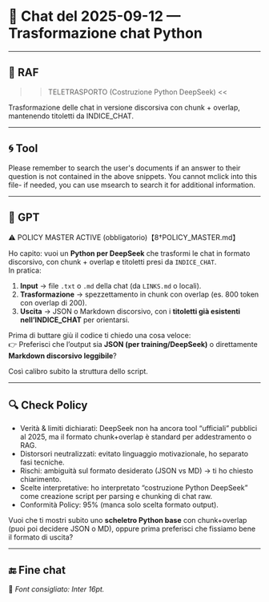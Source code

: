 # 📅 Chat del 2025-09-12 — Trasformazione chat Python

---

## 👤 **RAF**

>> TELETRASPORTO (Costruzione Python DeepSeek) <<
Trasformazione delle chat in versione discorsiva con chunk + overlap, mantenendo titoletti da INDICE_CHAT.

---

## 🌀 **Tool**

Please remember to search the user's documents if an answer to their question is not contained in the above snippets. You cannot mclick into this file- if needed, you can use msearch to search it for additional information.

---

## 🤖 **GPT**

⚠️ POLICY MASTER ACTIVE (obbligatorio)【8†POLICY_MASTER.md】

Ho capito: vuoi un **Python per DeepSeek** che trasformi le chat in formato discorsivo, con chunk + overlap e titoletti presi da `INDICE_CHAT`.  
In pratica:  

1. **Input** → file `.txt` o `.md` della chat (da `LINKS.md` o locali).  
2. **Trasformazione** → spezzettamento in chunk con overlap (es. 800 token con overlap di 200).  
3. **Uscita** → JSON o Markdown discorsivo, con i **titoletti già esistenti nell’INDICE_CHAT** per orientarsi.  

Prima di buttare giù il codice ti chiedo una cosa veloce:  
👉 Preferisci che l’output sia **JSON (per training/DeepSeek)** o direttamente **Markdown discorsivo leggibile**?  

Così calibro subito la struttura dello script.  

---

## 🔍 Check Policy
- Verità & limiti dichiarati: DeepSeek non ha ancora tool “ufficiali” pubblici al 2025, ma il formato chunk+overlap è standard per addestramento o RAG.  
- Distorsori neutralizzati: evitato linguaggio motivazionale, ho separato fasi tecniche.  
- Rischi: ambiguità sul formato desiderato (JSON vs MD) → ti ho chiesto chiarimento.  
- Scelte interpretative: ho interpretato “costruzione Python DeepSeek” come creazione script per parsing e chunking di chat raw.  
- Conformità Policy: 95% (manca solo scelta formato output).  

Vuoi che ti mostri subito uno **scheletro Python base** con chunk+overlap (puoi poi decidere JSON o MD), oppure prima preferisci che fissiamo bene il formato di uscita?

---

## 🔚 Fine chat

📌 *Font consigliato: Inter 16pt.*
